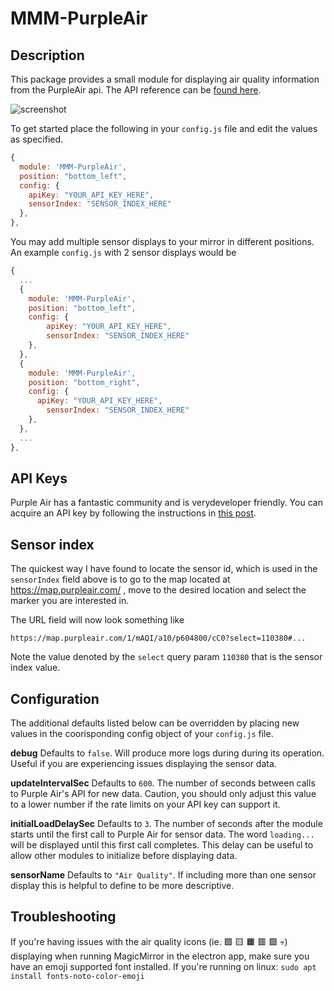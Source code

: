 # MMM-PurpleAir

## Description
This package provides a small module for displaying air quality information from the PurpleAir api. The API reference can be [found here](https://api.purpleair.com/).

![screenshot](screenshot.png)

To get started place the following in your `config.js` file and edit the values as specified.
```js
{
  module: 'MMM-PurpleAir',
  position: "bottom_left",
  config: {
    apiKey: "YOUR_API_KEY_HERE",
    sensorIndex: "SENSOR_INDEX_HERE"
  },
},
```

You may add multiple sensor displays to your mirror in different positions. An example `config.js` with 2 sensor displays would be 
```js
{
  ...
  {
    module: 'MMM-PurpleAir',
    position: "bottom_left",
    config: {
        apiKey: "YOUR_API_KEY_HERE",
        sensorIndex: "SENSOR_INDEX_HERE"
    },
  },
  {
    module: 'MMM-PurpleAir',
    position: "bottom_right",
    config: {
      apiKey: "YOUR_API_KEY_HERE",
        sensorIndex: "SENSOR_INDEX_HERE"
    },
  },
  ...
},
```


## API Keys
Purple Air has a fantastic community and is verydeveloper friendly. You can acquire an API key by following the instructions in [this post](https://community.purpleair.com/t/making-api-calls-with-the-purpleair-api/180).

## Sensor index
The quickest way I have found to locate the sensor id, which is used in the `sensorIndex` field above is to go to the map located at https://map.purpleair.com/ , move to the desired location and select the marker you are interested in. 

The URL field will now look something like 
```
https://map.purpleair.com/1/mAQI/a10/p604800/cC0?select=110380#...
```
Note the value denoted by the `select` query param `110380` that is the sensor index value.

## Configuration
The additional defaults listed below can be overridden by placing new values in the coorisponding config object of your `config.js` file.

**debug** Defaults to `false`. Will produce more logs during during its operation. Useful if you are experiencing issues displaying the sensor data.

**updateIntervalSec** Defaults to `600`. The number of seconds between calls to Purple Air's API for new data. Caution, you should only adjust this value to a lower number if the rate limits on your API key can support it. 

**initialLoadDelaySec** Defaults to `3`. The number of seconds after the module starts until the first call to Purple Air for sensor data. The word `loading...` will be displayed until this first call completes. This delay can be useful to allow other modules to initialize before displaying data.

**sensorName** Defaults to `"Air Quality"`.  If including more than one sensor display this is helpful to define to be more descriptive. 

## Troubleshooting
If you're having issues with the air quality icons (ie. 🟩 🟨 🟧 🟥 🟪 💀) displaying when running MagicMirror in the electron app, make sure you have an emoji supported font installed. 
If you're running on linux:
`sudo apt install fonts-noto-color-emoji`
